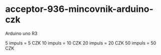 # acceptor-936-mincovnik-arduino-czk
Arduino uno R3 

 5 impuls = 5 CZK
10 impuls = 10 CZK
20 impuls = 20 CZK
50 impuls = 50 CZK
